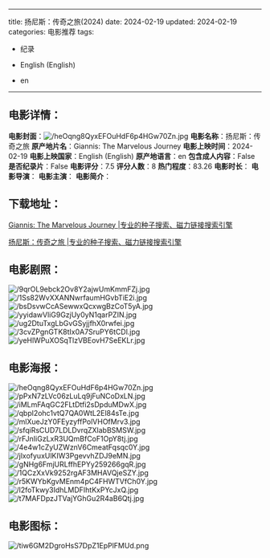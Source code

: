 
---
title: 扬尼斯：传奇之旅(2024)
date: 2024-02-19
updated: 2024-02-19
categories: 电影推荐
tags:
- 纪录

- English (English)
- en
---


> 

## **电影详情**：

**电影封面**：<img src="https://image.tmdb.org/t/p/w200/heOqng8QyxEFOuHdF6p4HGw70Zn.jpg" alt="/heOqng8QyxEFOuHdF6p4HGw70Zn.jpg" title="/heOqng8QyxEFOuHdF6p4HGw70Zn.jpg">
**电影名称**：扬尼斯：传奇之旅
**原产地片名**：Giannis: The Marvelous Journey
**电影上映时间**：2024-02-19
**电影上映国家**：English (English)
**原产地语言**：en
**包含成人内容**：False
**是否纪录片**：False
**电影评分**：7.5
**评分人数**：8
**热门程度**：83.26
**电影时长**：
**电影导演**：
**电影主演**：
**电影简介**：

## **下载地址**：
[Giannis: The Marvelous Journey |专业的种子搜索、磁力链接搜索引擎](https://movie.amd794.com:2083/?search=Giannis%3A%20The%20Marvelous%20Journey&ordering=&mode=match_phrase&page_size=10&page=1)

[扬尼斯：传奇之旅 |专业的种子搜索、磁力链接搜索引擎](https://movie.amd794.com:2083/?search=%E6%89%AC%E5%B0%BC%E6%96%AF%EF%BC%9A%E4%BC%A0%E5%A5%87%E4%B9%8B%E6%97%85&ordering=&mode=match_phrase&page_size=10&page=1)
 

## **电影剧照**：
<img src="https://image.tmdb.org/t/p/original/9qrOL9ebck2Ov8Y2ajwUmKmmFZj.jpg" alt="/9qrOL9ebck2Ov8Y2ajwUmKmmFZj.jpg" title="/9qrOL9ebck2Ov8Y2ajwUmKmmFZj.jpg"><img src="https://image.tmdb.org/t/p/original/1Ss82WvXXANNwrfaumHGvbTiE2i.jpg" alt="/1Ss82WvXXANNwrfaumHGvbTiE2i.jpg" title="/1Ss82WvXXANNwrfaumHGvbTiE2i.jpg"><img src="https://image.tmdb.org/t/p/original/bsDsvwCcASewwxQcxwgBzCoT5yA.jpg" alt="/bsDsvwCcASewwxQcxwgBzCoT5yA.jpg" title="/bsDsvwCcASewwxQcxwgBzCoT5yA.jpg"><img src="https://image.tmdb.org/t/p/original/yyidawVliG9GzjUy0yN1qarPZIN.jpg" alt="/yyidawVliG9GzjUy0yN1qarPZIN.jpg" title="/yyidawVliG9GzjUy0yN1qarPZIN.jpg"><img src="https://image.tmdb.org/t/p/original/ug2DtuTxgLbGvGSyjjfhX0rwfei.jpg" alt="/ug2DtuTxgLbGvGSyjjfhX0rwfei.jpg" title="/ug2DtuTxgLbGvGSyjjfhX0rwfei.jpg"><img src="https://image.tmdb.org/t/p/original/3cvZPgnGTK8tIx0A7SruPY6tCDl.jpg" alt="/3cvZPgnGTK8tIx0A7SruPY6tCDl.jpg" title="/3cvZPgnGTK8tIx0A7SruPY6tCDl.jpg"><img src="https://image.tmdb.org/t/p/original/yeHlWPuXOSqTlzVBEovH7SeEKLr.jpg" alt="/yeHlWPuXOSqTlzVBEovH7SeEKLr.jpg" title="/yeHlWPuXOSqTlzVBEovH7SeEKLr.jpg">

## **电影海报**：
<img src="https://image.tmdb.org/t/p/original/heOqng8QyxEFOuHdF6p4HGw70Zn.jpg" alt="/heOqng8QyxEFOuHdF6p4HGw70Zn.jpg" title="/heOqng8QyxEFOuHdF6p4HGw70Zn.jpg"><img src="https://image.tmdb.org/t/p/original/pPxN7zLVc06zLuLq9jFuNCoDxLN.jpg" alt="/pPxN7zLVc06zLuLq9jFuNCoDxLN.jpg" title="/pPxN7zLVc06zLuLq9jFuNCoDxLN.jpg"><img src="https://image.tmdb.org/t/p/original/iMLmFAqGC2FLtDtfi2sDpduMDwX.jpg" alt="/iMLmFAqGC2FLtDtfi2sDpduMDwX.jpg" title="/iMLmFAqGC2FLtDtfi2sDpduMDwX.jpg"><img src="https://image.tmdb.org/t/p/original/qbpl2ohc1vtQ7QA0WtL2El84sTe.jpg" alt="/qbpl2ohc1vtQ7QA0WtL2El84sTe.jpg" title="/qbpl2ohc1vtQ7QA0WtL2El84sTe.jpg"><img src="https://image.tmdb.org/t/p/original/mlXueJzY0FEyzyffPolVHOfMrv3.jpg" alt="/mlXueJzY0FEyzyffPolVHOfMrv3.jpg" title="/mlXueJzY0FEyzyffPolVHOfMrv3.jpg"><img src="https://image.tmdb.org/t/p/original/sfqiRsCUD7LDLDvrqZXlabBSMSW.jpg" alt="/sfqiRsCUD7LDLDvrqZXlabBSMSW.jpg" title="/sfqiRsCUD7LDLDvrqZXlabBSMSW.jpg"><img src="https://image.tmdb.org/t/p/original/rFJnIiGzLxR3UQmBfCoF1OpY8tj.jpg" alt="/rFJnIiGzLxR3UQmBfCoF1OpY8tj.jpg" title="/rFJnIiGzLxR3UQmBfCoF1OpY8tj.jpg"><img src="https://image.tmdb.org/t/p/original/4e4w1cZyUZWznV6CmeatFqsqc0Y.jpg" alt="/4e4w1cZyUZWznV6CmeatFqsqc0Y.jpg" title="/4e4w1cZyUZWznV6CmeatFqsqc0Y.jpg"><img src="https://image.tmdb.org/t/p/original/jlxofyuxUlKIW3PgevvhZDJ9eMN.jpg" alt="/jlxofyuxUlKIW3PgevvhZDJ9eMN.jpg" title="/jlxofyuxUlKIW3PgevvhZDJ9eMN.jpg"><img src="https://image.tmdb.org/t/p/original/gNHg6FmjURLffhEPYy259266gqR.jpg" alt="/gNHg6FmjURLffhEPYy259266gqR.jpg" title="/gNHg6FmjURLffhEPYy259266gqR.jpg"><img src="https://image.tmdb.org/t/p/original/1QCzXxVk9252rgAF3MHAVQjeSZY.jpg" alt="/1QCzXxVk9252rgAF3MHAVQjeSZY.jpg" title="/1QCzXxVk9252rgAF3MHAVQjeSZY.jpg"><img src="https://image.tmdb.org/t/p/original/r5KWYbKgvMEnm4pC4FHWTVfCh0Y.jpg" alt="/r5KWYbKgvMEnm4pC4FHWTVfCh0Y.jpg" title="/r5KWYbKgvMEnm4pC4FHWTVfCh0Y.jpg"><img src="https://image.tmdb.org/t/p/original/l2foTkwy3IdhLMDFIhtKxPYcJxQ.jpg" alt="/l2foTkwy3IdhLMDFIhtKxPYcJxQ.jpg" title="/l2foTkwy3IdhLMDFIhtKxPYcJxQ.jpg"><img src="https://image.tmdb.org/t/p/original/t7MAFDpzJTVajYGhGu2R4aB6Qtj.jpg" alt="/t7MAFDpzJTVajYGhGu2R4aB6Qtj.jpg" title="/t7MAFDpzJTVajYGhGu2R4aB6Qtj.jpg">

## **电影图标**：
<img src="https://image.tmdb.org/t/p/original/tiw6GM2DgroHsS7DpZ1EpPlFMUd.png" alt="/tiw6GM2DgroHsS7DpZ1EpPlFMUd.png" title="/tiw6GM2DgroHsS7DpZ1EpPlFMUd.png">
